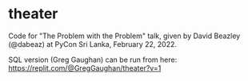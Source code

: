 # theater

Code for "The Problem with the Problem" talk, given by
David Beazley (@dabeaz) at PyCon Sri Lanka, February 22, 2022.

SQL version (Greg Gaughan) can be run from here: https://replit.com/@GregGaughan/theater?v=1 

